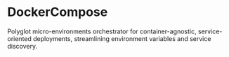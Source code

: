 # DockerCompose
Polyglot micro-environments orchestrator for container-agnostic, service-oriented deployments, streamlining environment variables and service discovery.

